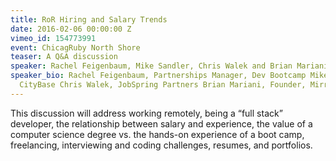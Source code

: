 ```yaml
---
title: RoR Hiring and Salary Trends
date: 2016-02-06 00:00:00 Z
vimeo_id: 154773991
event: ChicagRuby North Shore
teaser: A Q&A discussion
speaker: Rachel Feigenbaum, Mike Sandler, Chris Walek and Brian Mariani
speaker_bio: Rachel Feigenbaum, Partnerships Manager, Dev Bootcamp Mike Sandler, CTO,
  CityBase Chris Walek, JobSpring Partners Brian Mariani, Founder, Mirror Placement
---
```


This discussion will address working remotely, being a “full stack” developer, the relationship between salary and experience, the value of a computer science degree vs. the hands-on experience of a boot camp, freelancing, interviewing and coding challenges, resumes, and portfolios.
